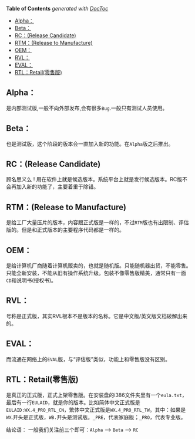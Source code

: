 <!-- START doctoc generated TOC please keep comment here to allow auto update -->
<!-- DON'T EDIT THIS SECTION, INSTEAD RE-RUN doctoc TO UPDATE -->
**Table of Contents**  *generated with [DocToc](https://github.com/thlorenz/doctoc)*

- [Alpha：](#alpha)
- [Beta：](#beta)
- [RC：(Release Candidate)](#rcrelease-candidate)
- [RTM：(Release to Manufacture)](#rtmrelease-to-manufacture)
- [OEM：](#oem)
- [RVL：](#rvl)
- [EVAL：](#eval)
- [RTL：Retail(零售版)](#rtlretail%E9%9B%B6%E5%94%AE%E7%89%88)

<!-- END doctoc generated TOC please keep comment here to allow auto update -->

## Alpha：

是内部测试版,一般不向外部发布,会有很多`Bug`.一般只有测试人员使用。

## Beta：

也是测试版，这个阶段的版本会一直加入新的功能。在`Alpha`版之后推出。

## RC：(Release Candidate)

顾名思义么 ! 用在软件上就是候选版本。系统平台上就是发行候选版本。RC版不会再加入新的功能了，主要着重于除错。

## RTM：(Release to Manufacture)

是给工厂大量压片的版本，内容跟正式版是一样的，不过`RTM`版也有出限制、评估版的。但是和正式版本的主要程序代码都是一样的。

## OEM：
是给计算机厂商随着计算机贩卖的，也就是随机版。只能随机器出货，不能零售。只能全新安装，不能从旧有操作系统升级。包装不像零售版精美，通常只有一面`CD`和说明书(授权书)。

## RVL：
号称是正式版，其实RVL根本不是版本的名称。它是中文版/英文版文档破解出来的。

## EVAL：
而流通在网络上的`EVAL`版，与“评估版”类似，功能上和零售版没有区别。

## RTL：Retail(零售版)
是真正的正式版，正式上架零售版。在安装盘的i386文件夹里有一个`eula.txt`，最后有一行`EULAID`，就是你的版本。比如简体中文正式版是 `EULAID:WX.4_PRO_RTL_CN`，繁体中文正式版是`WX.4_PRO_RTL_TW`。其中：如果是`WX`.开头是正式版，`WB.`开头是测试版。`_PRE`，代表家庭版；`_PRO`，代表专业版。

结论语： 一般我们关注前三个即可：`Alpha` --> `Beta` --> `RC`